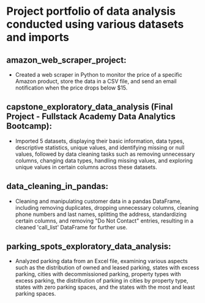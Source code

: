 # Project portfolio of data analysis conducted using various datasets and imports
## amazon_web_scraper_project:
- Created a web scraper in Python to monitor the price of a specific Amazon product, store the data in a CSV file, and send an email notification when the price drops below $15.
## capstone_exploratory_data_analysis (Final Project - Fullstack Academy Data Analytics Bootcamp):
- Imported 5 datasets, displaying their basic information, data types, descriptive statistics, unique values, and identifying missing or null values, followed by data cleaning tasks such as removing unnecessary columns, changing data types, handling missing values, and exploring unique values in certain columns across these datasets.
## data_cleaning_in_pandas:
- Cleaning and manipulating customer data in a pandas DataFrame, including removing duplicates, dropping unnecessary columns, cleaning phone numbers and last names, splitting the address, standardizing certain columns, and removing "Do Not Contact" entries, resulting in a cleaned 'call_list' DataFrame for further use.
## parking_spots_exploratory_data_analysis:
- Analyzed parking data from an Excel file, examining various aspects such as the distribution of owned and leased parking, states with excess parking, cities with decommissioned parking, property types with excess parking, the distribution of parking in cities by property type, states with zero parking spaces, and the states with the most and least parking spaces.
